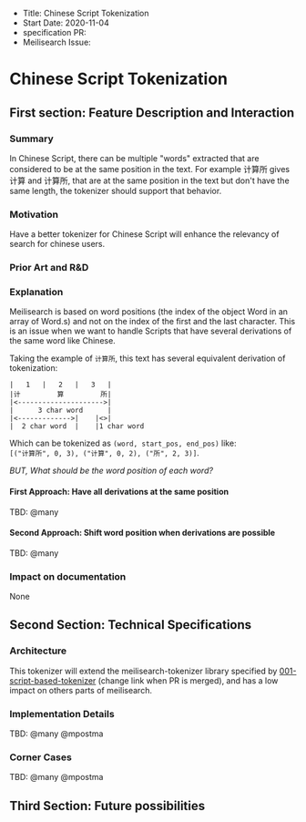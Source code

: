 - Title: Chinese Script Tokenization
- Start Date: 2020-11-04
- specification PR:
- Meilisearch Issue: 

# Chinese Script Tokenization

## First section: Feature Description and Interaction

### Summary

In Chinese Script, there can be multiple "words" extracted that are considered to be at the same position in the text. For example 计算所 gives 计算 and 计算所, that are at the same position in the text but don't have the same length, the tokenizer should support that behavior.


### Motivation

Have a better tokenizer for Chinese Script will enhance the relevancy of search for chinese users.

### Prior Art and R&D
### Explanation

Meilisearch is based on word positions (the index of the object Word in an array of Word.s) and not on the index of the first and the last character. This is an issue when we want to handle Scripts that have several derivations of the same word like Chinese.

Taking the example of `计算所`,
this text has several equivalent derivation of tokenization:
```
|   1   |   2   |   3   |
|计         算         所|
|<--------------------->|
|      3 char word      |
|<------------->|    |<>|
|  2 char word  |    |1 char word
```
Which can be tokenized as `(word, start_pos, end_pos)` like:   
`[("计算所", 0, 3), ("计算", 0, 2), ("所", 2, 3)]`.

_BUT, What should be the word position of each word?_

#### First Approach: Have all derivations at the same position

TBD: @many

#### Second Approach: Shift word position when derivations are possible

TBD: @many

### Impact on documentation

None

## Second Section: Technical Specifications

### Architecture

This tokenizer will extend the meilisearch-tokenizer library specified by [001-script-based-tokenizer](https://github.com/meilisearch/specifications/pull/2) (change link when PR is merged),
and has a low impact on others parts of meilisearch.

### Implementation Details

TBD: @many @mpostma

### Corner Cases

TBD: @many @mpostma

## Third Section: Future possibilities
